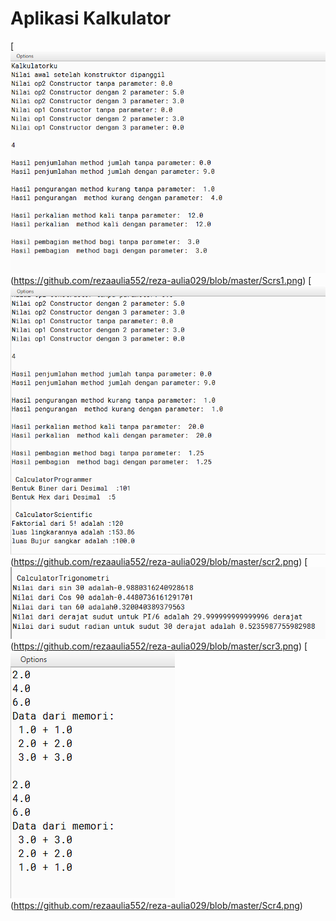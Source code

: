 # Aplikasi Kalkulator
[![N|Solid](https://github.com/rezaaulia552/reza-aulia029/blob/master/Scrs1.png)(https://github.com/rezaaulia552/reza-aulia029/blob/master/Scrs1.png)
[![N|Solid](https://github.com/rezaaulia552/reza-aulia029/blob/master/scr2.png)(https://github.com/rezaaulia552/reza-aulia029/blob/master/scr2.png)
[![N|Solid](https://github.com/rezaaulia552/reza-aulia029/blob/master/scr3.png)(https://github.com/rezaaulia552/reza-aulia029/blob/master/scr3.png)
[![N|Solid](https://github.com/rezaaulia552/reza-aulia029/blob/master/Scr4.png)(https://github.com/rezaaulia552/reza-aulia029/blob/master/Scr4.png)